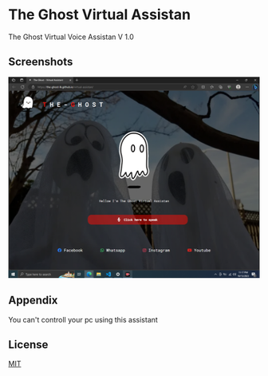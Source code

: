 
# The Ghost Virtual Assistan

The Ghost Virtual Voice Assistan V 1.0



## Screenshots

![App Screenshot](https://github.com/The-Ghost-LK/virtual-assistan/blob/main/res/ss.png)


## Appendix

You can't controll your pc using this assistant


## License

[MIT](https://github.com/The-Ghost-LK/virtual-assistan/blob/main/LICENSE)

